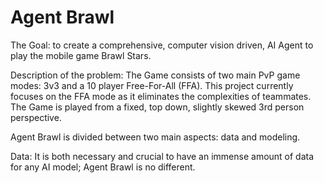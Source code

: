 # Agent Brawl

The Goal: to create a comprehensive, computer vision driven, AI Agent to play the mobile game Brawl Stars. 

Description of the problem:
The Game consists of two main PvP game modes: 3v3 and a 10 player Free-For-All (FFA). This project currently focuses on the FFA mode as it eliminates the complexities of teammates. The Game is played from a fixed, top down, slightly skewed 3rd person perspective.

Agent Brawl is divided between two main aspects: data and modeling. 

Data: 
  It is both necessary and crucial to have an immense amount of data for any AI model; Agent Brawl is no different.
